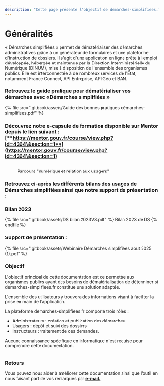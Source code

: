 ```yaml
---
description: "Cette page présente l'objectif de demarches-simplifiees.fr\_: la dématérialisation des procédures."
---
```


# Généralités

« Démarches simplifiées » permet de dématérialiser des démarches administratives grâce à un générateur de formulaires et une plateforme d'instruction de dossiers. Il s'agit d'une application en ligne prête à l'emploi développée, hébergée et maintenue par la Direction Interministérielle du Numérique (DINUM), mise à disposition de l'ensemble des organismes publics. Elle est interconnectée à de nombreux services de l'État, notamment France Connect, API Entreprise, API Géo et BAN.

### Retrouvez le guide pratique pour dématérialiser vos démarches avec «Démarches simplifiées »

{% file src=".gitbook/assets/Guide des bonnes pratiques démarches-simplifiees.pdf" %}

### **Découvrez notre e-capsule de formation disponible sur Mentor depuis le lien suivant :** [**https://mentor.gouv.fr/course/view.php?id=4364\&section=1**](https://mentor.gouv.fr/course/view.php?id=4364\&section=1)

<figure><img src=".gitbook/assets/tempsnip mentor .png" alt=""><figcaption><p>Parcours "numérique et relation aux usagers"</p></figcaption></figure>

### **Retrouvez ci-après les différents bilans des usages de** Démarches simplifiées ainsi que notre support de présentation :&#x20;

### Bilan 2023

{% file src=".gitbook/assets/DS bilan 2023V3.pdf" %}
Bilan 2023 de DS
{% endfile %}

### Support de présentation :&#x20;

{% file src=".gitbook/assets/Webinaire Démarches simplifiées aout 2025 (1).pdf" %}

### Objectif

L'objectif principal de cette documentation est de permettre aux organismes publics ayant des besoins de dématérialisation de déterminer si demarches-simplifiees.fr constitue une solution adaptée.

L'ensemble des utilisateurs y trouvera des informations visant à faciliter la prise en main de l'application.

La plateforme demarches-simplifiees.fr comporte trois rôles :

* Administrateurs : création et publication des démarches
* Usagers : dépôt et suivi des dossiers
* Instructeurs : traitement de ces demandes.

Aucune connaissance spécifique en informatique n'est requise pour comprendre cette documentation.

<figure><img src=".gitbook/assets/image (40).png" alt=""><figcaption></figcaption></figure>

### Retours

Vous pouvez nous aider à améliorer cette documentation ainsi que l'outil en nous faisant part de vos remarques par [**e-mail.**](mailto:contact@demarches-simplifiees.fr)
